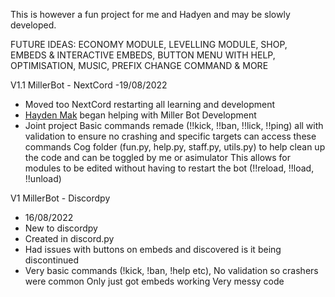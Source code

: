 This is however a fun project for me and Hadyen and may be slowly developed.

FUTURE IDEAS:
    ECONOMY MODULE, LEVELLING MODULE, SHOP, EMBEDS & INTERACTIVE EMBEDS, BUTTON MENU WITH HELP, OPTIMISATION, MUSIC, PREFIX CHANGE COMMAND & MORE

V1.1 MillerBot - NextCord
-19/08/2022
-  Moved too NextCord restarting all learning and development
-  [Hayden Mak](https://github.com/haydenmlh) began helping with Miller Bot Development
-  Joint project
  Basic commands remade (!!kick, !!ban, !!lick, !!ping) all with validation to ensure no crashing and specific targets can access these commands
  Cog folder (fun.py, help.py, staff.py, utils.py) to help clean up the code and can be toggled by me or asimulator
      This allows for modules to be edited without having to restart the bot (!!reload, !!load, !!unload)

V1 MillerBot - Discordpy
- 16/08/2022
- New to discordpy
- Created in discord.py
- Had issues with buttons on embeds and discovered is it being discontinued
- Very basic commands
  (!kick, !ban, !help etc), No validation so crashers were common
  Only just got embeds working
  Very messy code